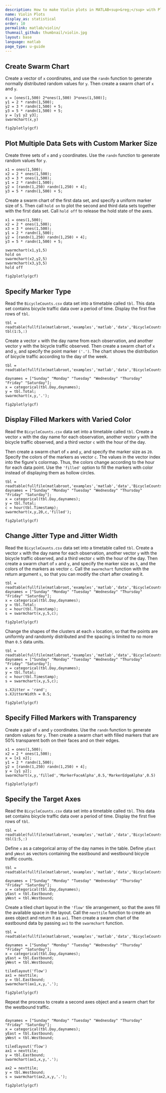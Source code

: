 ```yaml
---
description: How to make Violin plots in MATLAB<sup>&reg;</sup> with Plotly.
name: Violin Plots
display_as: statistical
order: 10
permalink: matlab/violin/
thumnail_github: thumbnail/violin.jpg
layout: base
language: matlab
page_type: u-guide
---
```


## Create Swarm Chart

Create a vector of `x` coordinates, and use the `randn` function to generate normally distributed random values for `y`. Then create a swarm chart of `x` and `y`.

```{matlab}
x = [ones(1,500) 2*ones(1,500) 3*ones(1,500)];
y1 = 2 * randn(1,500);
y2 = 3 * randn(1,500) + 5;
y3 = 5 * randn(1,500) + 5;
y = [y1 y2 y3];
swarmchart(x,y)

fig2plotly(gcf)
```


<!--------------------- EXAMPLE BREAK ------------------------->

## Plot Multiple Data Sets with Custom Marker Size

Create three sets of `x` and `y` coordinates. Use the `randn` function to generate random values for `y`.

```{matlab}
x1 = ones(1,500);
x2 = 2 * ones(1,500);
x3 = 3 * ones(1,500);
y1 = 2 * randn(1,500);
y2 = [randn(1,250) randn(1,250) + 4];
y3 = 5 * randn(1,500) + 5;
```

Create a swarm chart of the first data set, and specify a uniform marker size of `5`. Then call `hold on` to plot the second and third data sets together with the first data set. Call `hold off` to release the hold state of the axes.

```{matlab}
x1 = ones(1,500);
x2 = 2 * ones(1,500);
x3 = 3 * ones(1,500);
y1 = 2 * randn(1,500);
y2 = [randn(1,250) randn(1,250) + 4];
y3 = 5 * randn(1,500) + 5;

swarmchart(x1,y1,5)
hold on
swarmchart(x2,y2,5)
swarmchart(x3,y3,5)
hold off

fig2plotly(gcf)
```


<!--------------------- EXAMPLE BREAK ------------------------->

## Specify Marker Type

Read the `BicycleCounts.csv` data set into a timetable called `tbl`. This data set contains bicycle traffic data over a period of time. Display the first five rows of `tbl`. 

```{matlab}
tbl = readtable(fullfile(matlabroot,'examples','matlab','data','BicycleCounts.csv'));
tbl(1:5,:)
```


Create a vector `x` with the day name from each observation, and another vector y with the bicycle traffic observed. Then create a swarm chart of `x` and `y`, and specify the point marker `('.')`. The chart shows the distribution of bicycle traffic according to the day of the week.

```{matlab}
tbl = readtable(fullfile(matlabroot,'examples','matlab','data','BicycleCounts.csv'));

daynames = ["Sunday" "Monday" "Tuesday" "Wednesday" "Thursday" "Friday" "Saturday"];
x = categorical(tbl.Day,daynames);
y = tbl.Total;
swarmchart(x,y,'.');

fig2plotly(gcf)
```


<!--------------------- EXAMPLE BREAK ------------------------->

## Display Filled Markers with Varied Color

Read the `BicycleCounts.csv` data set into a timetable called `tbl`. Create a vector `x` with the day name for each observation, another vector `y` with the bicycle traffic observed, and a third vector `c` with the hour of the day. 

Then create a swarm chart of `x` and `y`, and specify the marker size as `20`. Specify the colors of the markers as vector `c`. The values in the vector index into the figure's colormap. Thus, the colors change according to the hour for each data point. Use the `'filled'` option to fill the markers with color instead of displaying them as hollow circles. 

```{matlab}
tbl = readtable(fullfile(matlabroot,'examples','matlab','data','BicycleCounts.csv'));
daynames = ["Sunday" "Monday" "Tuesday" "Wednesday" "Thursday" "Friday" "Saturday"];
x = categorical(tbl.Day,daynames);
y = tbl.Total;
c = hour(tbl.Timestamp);
swarmchart(x,y,20,c,'filled');

fig2plotly(gcf)
```


<!--------------------- EXAMPLE BREAK ------------------------->

## Change Jitter Type and Jitter Width

Read the `BicycleCounts.csv` data set into a timetable called `tbl`. Create a vector `x` with the day name for each observation, another vector `y` with the bicycle traffic observed, and a third vector `c` with the hour of the day. Then create a swarm chart of `x` and `y`, and specify the marker size as `5`, and the colors of the markers as vector `c`. Call the `swarmchart` function with the return argument `s`, so that you can modify the chart after creating it. 

```{matlab}
tbl = readtable(fullfile(matlabroot,'examples','matlab','data','BicycleCounts.csv'));
daynames = ["Sunday" "Monday" "Tuesday" "Wednesday" "Thursday" "Friday" "Saturday"];
x = categorical(tbl.Day,daynames);
y = tbl.Total;
c = hour(tbl.Timestamp);
s = swarmchart(x,y,5,c);

fig2plotly(gcf)
```

Change the shapes of the clusters at each `x` location, so that the points are uniformly and randomly distributed and the spacing is limited to no more than `0.5` data units.

```{matlab}
tbl = readtable(fullfile(matlabroot,'examples','matlab','data','BicycleCounts.csv'));
daynames = ["Sunday" "Monday" "Tuesday" "Wednesday" "Thursday" "Friday" "Saturday"];
x = categorical(tbl.Day,daynames);
y = tbl.Total;
c = hour(tbl.Timestamp);
s = swarmchart(x,y,5,c);

s.XJitter = 'rand';
s.XJitterWidth = 0.5;

fig2plotly(gcf)
```



<!--------------------- EXAMPLE BREAK ------------------------->

## Specify Filled Markers with Transparency

Create a pair of `x` and `y` coordinates. Use the `randn` function to generate random values for `y`. Then create a swarm chart with filled markers that are 50% transparent both on their faces and on their edges.

```{matlab}
x1 = ones(1,500);
x2 = 2 * ones(1,500);
x = [x1 x2];
y1 = 2 * randn(1,500);
y2 = [randn(1,250) randn(1,250) + 4];
y = [y1 y2];
swarmchart(x,y,'filled','MarkerFaceAlpha',0.5,'MarkerEdgeAlpha',0.5)

fig2plotly(gcf)
```

<!--------------------- EXAMPLE BREAK ------------------------->

## Specify the Target Axes

Read the `BicycleCounts.csv` data set into a timetable called `tbl`. This data set contains bicycle traffic data over a period of time. Display the first five rows of `tbl`. 

```{matlab}
tbl = readtable(fullfile(matlabroot,'examples','matlab','data','BicycleCounts.csv'));
tbl(1:5,:)
```



Define `x` as a categorical array of the day names in the table. Define `yEast` and `yWest` as vectors containing the eastbound and westbound bicycle traffic counts.

```{matlab}
tbl = readtable(fullfile(matlabroot,'examples','matlab','data','BicycleCounts.csv'));

daynames = ["Sunday" "Monday" "Tuesday" "Wednesday" "Thursday" "Friday" "Saturday"];
x = categorical(tbl.Day,daynames);
yEast = tbl.Eastbound;
yWest = tbl.Westbound;
```

Create a tiled chart layout in the `'flow'` tile arrangement, so that the axes fill the available space in the layout. Call the `nexttile` function to create an axes object and return it as `ax1`. Then create a swarm chart of the eastbound data by passing `ax1` to the `swarmchart` function.

```{matlab}
tbl = readtable(fullfile(matlabroot,'examples','matlab','data','BicycleCounts.csv'));

daynames = ["Sunday" "Monday" "Tuesday" "Wednesday" "Thursday" "Friday" "Saturday"];
x = categorical(tbl.Day,daynames);
yEast = tbl.Eastbound;
yWest = tbl.Westbound;

tiledlayout('flow')
ax1 = nexttile;
y = tbl.Eastbound;
swarmchart(ax1,x,y,'.');

fig2plotly(gcf)
```

Repeat the process to create a second axes object and a swarm chart for the westbound traffic.

```{matlab}(fullfile(matlabroot,'examples','matlab','data','BicycleCounts.csv'));

daynames = ["Sunday" "Monday" "Tuesday" "Wednesday" "Thursday" "Friday" "Saturday"];
x = categorical(tbl.Day,daynames);
yEast = tbl.Eastbound;
yWest = tbl.Westbound;

tiledlayout('flow')
ax1 = nexttile;
y = tbl.Eastbound;
swarmchart(ax1,x,y,'.');

ax2 = nexttile;
y = tbl.Westbound;
s = swarmchart(ax2,x,y,'.');

fig2plotly(gcf)
```


<!--------------------- EXAMPLE BREAK ------------------------->

